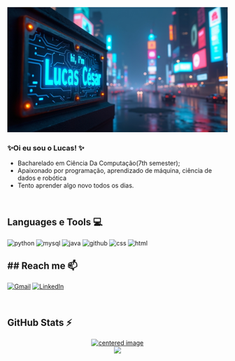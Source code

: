 <img src="banner.png">

### ✨Oi eu sou o Lucas! ✨
- Bacharelado em Ciência Da Computação(7th semester);
- Apaixonado por programação, aprendizado de máquina, ciência de dados e robótica
- Tento aprender algo novo todos os dias.


<br>

## Languages e Tools 💻
<div style="display: inline">
  <img align="center" alt="python" src="https://img.shields.io/badge/Python-3776AB?style=for-the-badge&logo=python&logoColor=white" />
  <img align="center" alt="mysql" src="https://img.shields.io/badge/MySQL-005C84?style=for-the-badge&logo=mysql&logoColor=white" />
  <img align="center" alt="java" src="https://img.shields.io/badge/Java-ED8B00?style=for-the-badge&logo=openjdk&logoColor=white" />
  <img align="center" alt="github" src="https://camo.githubusercontent.com/9615f692f99844da494943003eaccff605cf4b4a5a50514b6339935a6e74b3c0/68747470733a2f2f696d672e736869656c64732e696f2f62616467652f4769744875622d3138313731373f7374796c653d666f722d7468652d6261646765266c6f676f3d476974487562266c6f676f436f6c6f723d464646464646" />
  <img align="center" alt="css" src="https://camo.githubusercontent.com/7721cf416e25c8e47606ecde48482bfb7058af72eb83da39aedb11f6fcb768cc/68747470733a2f2f696d672e736869656c64732e696f2f62616467652f4353532d3636333339393f7374796c653d666f722d7468652d6261646765266c6f676f3d435353266c6f676f436f6c6f723d464646464646" />
  <img align="center" alt="html" src="https://camo.githubusercontent.com/45073e07a6b8ca03b863a5c08db1f8f2051be8ec8f07242106fd4a3c0ec6d2a8/68747470733a2f2f696d672e736869656c64732e696f2f62616467652f48544d4c352d4533344632363f7374796c653d666f722d7468652d6261646765266c6f676f3d48544d4c35266c6f676f436f6c6f723d464646464646" />

<br>

## ## Reach me 📫
[![Gmail](https://img.shields.io/badge/-lucascesar.lorena@gmail.com-D14836?style=for-the-badge&logo=gmail&logoColor=white&link=mailto:lucascesar.lorena@gmail.com)](mailto:lucascesar.lorena@gmail.com)
[![LinkedIn](https://img.shields.io/badge/LinkedIn-0077B5?style=for-the-badge&logo=linkedin&logoColor=white)](https://www.linkedin.com/in/lucas-cesar-lorena/)


<br>

## GitHub Stats ⚡
<div>
  <a href="https://github.com/alemaogalego">
  <center>
    <img height="180em" src="https://github-readme-stats.vercel.app/api?username=alemaogalego&show_icons=true&theme=tokyonight&include_all_commits=true&count_private=true" alt="centered image">
  </center>
  <center>  
    <img height="180em" src="https://github-readme-stats.vercel.app/api/top-langs/?username=alemaogalego&layout=compact&langs_count=7&theme=tokyonight"/> 
  </center>
</div>
